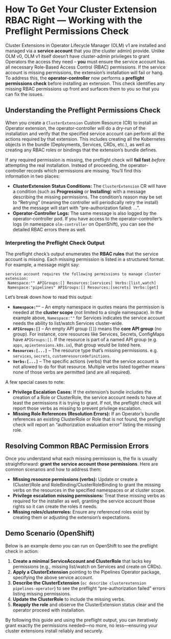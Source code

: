 # How To Get Your Cluster Extension RBAC Right — Working with the Preflight Permissions Check

Cluster Extensions in Operator Lifecycle Manager (OLM) v1 are installed and managed via a **service account** that you (the cluster admin) provide. Unlike OLM v0, OLM v1 itself doesn’t have cluster-admin privileges to grant Operators the access they need – **you** must ensure the service account has all necessary Role-Based Access Control (RBAC) permissions. If the service account is missing permissions, the extension’s installation will fail or hang. To address this, the **operator-controller** now performs a **preflight permissions check** before installing an extension. This check identifies any missing RBAC permissions up front and surfaces them to you so that you can fix the issues.

## Understanding the Preflight Permissions Check

When you create a `ClusterExtension` Custom Resource (CR) to install an Operator extension, the operator-controller will do a dry-run of the installation and verify that the specified service account can perform all the actions required by that extension. This includes creating all the Kubernetes objects in the bundle (Deployments, Services, CRDs, etc.), as well as creating any RBAC roles or bindings that the extension’s bundle defines.

If any required permission is missing, the preflight check will **fail fast** *before* attempting the real installation. Instead of proceeding, the operator-controller records which permissions are missing. You’ll find this information in two places:

- **ClusterExtension Status Conditions:** The `ClusterExtension` CR will have a condition (such as **Progressing** or **Installing**) with a message describing the missing permissions. The condition’s reason may be set to “Retrying” (meaning the controller will periodically retry the install) and the message will start with “pre-authorization failed: …”.
- **Operator-Controller Logs:** The same message is also logged by the operator-controller pod. If you have access to the operator-controller’s logs (in namespace `olm-controller` on OpenShift), you can see the detailed RBAC errors there as well.

### Interpreting the Preflight Check Output

The preflight check’s output enumerates the **RBAC rules** that the service account is missing. Each missing permission is listed in a structured format. For example, a message might say:

```
service account requires the following permissions to manage cluster extension:
 Namespace:"" APIGroups:[] Resources:[services] Verbs:[list,watch]
 Namespace:"pipelines" APIGroups:[] Resources:[secrets] Verbs:[get]
```

Let’s break down how to read this output:

- **`Namespace:""`** – An empty namespace in quotes means the permission is needed at the **cluster scope** (not limited to a single namespace). In the example above, `Namespace:""` for Services indicates the service account needs the ability to list/watch Services cluster-wide.
- **`APIGroups:[]`** – An empty API group (`[]`) means the **core API group** (no group). For instance, core resources like Services, Secrets, ConfigMaps have `APIGroups:[]`. If the resource is part of a named API group (e.g. `apps`, `apiextensions.k8s.io`), that group would be listed here.
- **`Resources:[...]`** – The resource type that’s missing permissions. e.g. `services`, `secrets`, `customresourcedefinitions`.
- **`Verbs:[...]`** – The specific actions (verbs) that the service account is not allowed to do for that resource. Multiple verbs listed together means none of those verbs are permitted (and are all required).

A few special cases to note:

- **Privilege Escalation Cases:** If the extension’s bundle includes the creation of a Role or ClusterRole, the service account needs to have at least the permissions it is trying to grant. If not, the preflight check will report those verbs as missing to prevent privilege escalation.
- **Missing Role References (Resolution Errors):** If an Operator’s bundle references an existing ClusterRole or Role that is not found, the preflight check will report an “authorization evaluation error” listing the missing role.

## Resolving Common RBAC Permission Errors

Once you understand what each missing permission is, the fix is usually straightforward: **grant the service account those permissions**. Here are common scenarios and how to address them:

- **Missing resource permissions (verbs):** Update or create a (Cluster)Role and RoleBinding/ClusterRoleBinding to grant the missing verbs on the resources in the specified namespaces or at cluster scope.
- **Privilege escalation missing permissions:** Treat these missing verbs as required for the installer as well, granting the service account those rights so it can create the roles it needs.
- **Missing roles/clusterroles:** Ensure any referenced roles exist by creating them or adjusting the extension’s expectations.

## Demo Scenario (OpenShift)

Below is an example demo you can run on OpenShift to see the preflight check in action:

1. **Create a minimal ServiceAccount and ClusterRole** that lacks key permissions (e.g., missing list/watch on Services and create on CRDs).
2. **Apply a ClusterExtension** pointing to the Pipelines Operator package, specifying the above service account.
3. **Describe the ClusterExtension** (`oc describe clusterextension pipelines-operator`) to see the preflight “pre-authorization failed” errors listing missing permissions.
4. **Update the ClusterRole** to include the missing verbs.
5. **Reapply the role** and observe the ClusterExtension status clear and the operator proceed with installation.

By following this guide and using the preflight output, you can iteratively grant exactly the permissions needed—no more, no less—ensuring your cluster extensions install reliably and securely.
